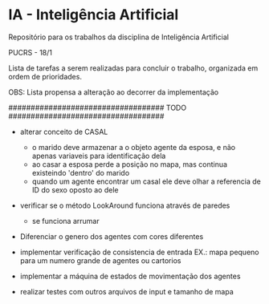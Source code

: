 # IA - Inteligência Artificial

Repositório para os trabalhos da disciplina de Inteligência Artificial

PUCRS - 18/1

Lista de tarefas a serem realizadas para concluir o trabalho, organizada
em ordem de prioridades.

OBS: Lista propensa a alteração ao decorrer da implementação

###################################  TODO  ###################################
- alterar conceito de CASAL
	- o marido deve armazenar a o objeto agente da esposa, e não apenas variaveis para identificação dela
	- ao casar a esposa perde a posição no mapa, mas continua existeindo 'dentro' do marido
	- quando um agente encontrar um casal ele deve olhar a referencia de ID do sexo oposto ao dele

- verificar se o método LookAround funciona através de paredes
	- se funciona arrumar

- Diferenciar o genero dos agentes com cores diferentes

- implementar verificação de consistencia de entrada
	EX.: mapa pequeno para um numero grande de agentes ou cartorios

- implementar a máquina de estados de movimentação dos agentes

- realizar testes com outros arquivos de input e tamanho de mapa
